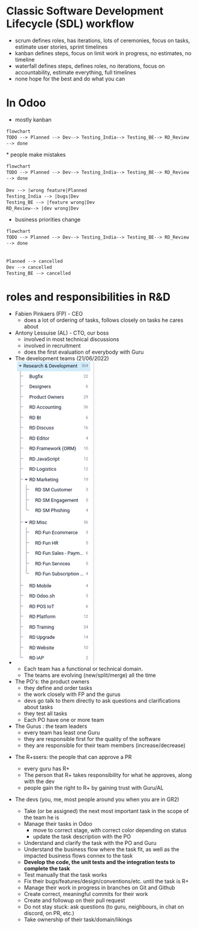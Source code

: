 # Classic Software Development Lifecycle (SDL) workflow
* scrum         defines roles, has iterations, lots of ceremonies, focus on tasks, estimate user stories, sprint timelines 
* kanban        defines steps, focus on limit work in progress, no estimates, no timeline 
* waterfall     defines steps, defines roles, no iterations, focus on accountability, estimate everything, full timelines
* none          hope for the best and do what you can

<div style="page-break-after: always"></div>

# In Odoo
* mostly kanban
```mermaid 
flowchart
TODO --> Planned --> Dev--> Testing_India--> Testing_BE--> RD_Review  --> done
```
<div style="page-break-after: always"></div>
* people make mistakes

```mermaid 
flowchart
TODO --> Planned --> Dev--> Testing_India--> Testing_BE--> RD_Review  --> done

Dev --> |wrong feature|Planned
Testing_India --> |bugs|Dev
Testing_BE --> |feature wrong|Dev
RD_Review--> |dev wrong|Dev
```
<div style="page-break-after: always"></div>

* business priorities change

```mermaid 
flowchart
TODO --> Planned --> Dev--> Testing_India--> Testing_BE--> RD_Review  --> done


Planned --> cancelled
Dev --> cancelled
Testing_BE --> cancelled
```
<div style="page-break-after: always"></div>

# roles and responsibilities in R&D

* Fabien Pinkaers (FP) - CEO
  * does a lot of ordering of tasks, follows closely on tasks he cares about
* Antony Lessuise (AL) - CTO, our boss
  * involved in most technical discussions
  * involved in recruitment
  * does the first evaluation of everybody with Guru
* The development teams (21/06/2022)
* ![](R_D%20Teams.png)
  * Each team has a functional or technical domain.
  * The teams are evolving (new/split/merge) all the time
* The PO's: the product owners
  * they define and order tasks
  * the work closely with FP and the gurus
  * devs go talk to them directly to ask questions and clarifications about tasks
  * they test all tasks
  * Each PO have one or more team
* The Gurus : the team leaders
  * every team has least one Guru
  * they are responsible first for the quality of the software
  * they are responsible for their team members (increase/decrease)
<div style="page-break-after: always"></div>

* The R+ssers: the people that can approve a PR
  * every guru has R+
  * The person that R+ takes responsibility for what he approves, along with the dev
  * people gain the right to R+ by gaining trust with Guru/AL

* The devs (you, me, most people around you when you are in GR2)
  * Take (or be assigned) the next most important task in the scope of the team he is
  * Manage their tasks in Odoo 
    * move to correct stage, with correct color depending on status
    * update the task description with the PO
  * Understand and clarify the task with the PO and Guru
  * Understand the business flow where the task fit, as well as the impacted business flows connex to the task
  * **Develop the code, the unit tests and the integration tests to complete the task**
  * Test manually that the task works
  * Fix their bugs/features/design/conventions/etc. until the task is R+
  * Manage their work in progress in branches on Git and Github
  * Create correct, meaningful commits for their work 
  * Create and followup on their pull request
  * Do not stay stuck: ask questions (to guru, neighbours, in chat on discord, on PR, etc.)
  * Take ownership of their task/domain/likings

<div style="page-break-after: always"></div>
